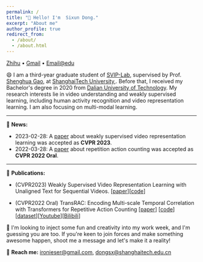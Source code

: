 ```yaml
---
permalink: /
title: "👋 Hello! I'm  Sixun Dong."
excerpt: "About me"
author_profile: true
redirect_from: 
  - /about/
  - /about.html
---
```


[//]: # (<h2 align="center">👋 Hello! I'm  Sixun Dong.   </h2>)
<p align="left">
  <a href="https://www.zhihu.com/people/ironieser">Zhihu</a> •
  <a href = "mailto:ironieser@gmail.com">Gmail</a> •
  <a href = "mailto:dongsx@shanghaitech.edu.cn">Email@edu</a>
</p>


😄 I am a third-year graduate student of [SVIP-Lab](https://svip-lab.github.io/team.html), supervised by Prof. [Shenghua Gao](https://scholar.google.com.sg/citations?user=fe-1v0MAAAAJ&hl=en), at [ShanghaiTech University](https://www.shanghaitech.edu.cn/),\. Before that, I received my Bachelor's degree in 2020 from [Dalian University of Technology](https://en.dlut.edu.cn/). My research interests lie in video understanding and weakly supervised learning, including human activity recognition and video representation learning. I am also focusing on multi-modal learning.


--- 
🎉 **News:**   
* 2023-02-28: A [paper](https://arxiv.org/abs/2303.12370) about weakly supervised video representation learning was accepted as **CVPR 2023**.   
* 2022-03-28: A [paper](https://arxiv.org/abs/2204.01018) about repetition action counting was accepted as **CVPR 2022 Oral**.   
---

[//]: # (## 👶About me)

[//]: # ()
[//]: # (🎓**Educational:**)

[//]: # ()
[//]: # (* Nowaday: [ShanghaiTech University]&#40;https://www.shanghaitech.edu.cn/&#41; &#40;postgraduate student&#41;)

[//]: # ()
[//]: # (    - Computer Vision & Deep Learning &#40;Major&#41;)

[//]: # ()
[//]: # ()
[//]: # (* 2016-2020: [Dalian University of Technology]&#40;https://www.dlut.edu.cn&#41; &#40;undergraduate&#41;)

[//]: # ()
[//]: # (    - Process Equipment and Control Engineering &#40;Major&#41;)

[//]: # ()
[//]: # (    - Computer Science &#40;Dual Degree&#41;)

[//]: # ()
[//]: # (🔭 **Currently research:**  )

[//]: # ()
[//]: # (* Self-supervised or Weakly-supervised  )

[//]: # (* Video Understanding and Analysis  )

[//]: # (* Human action understanding    )

📄 **Publications:**
  
* (CVPR2023) Weakly Supervised Video Representation Learning with Unaligned Text for Sequential Videos. [[paper](https://arxiv.org/abs/2303.12370)][[code](https://github.com/svip-lab/WeakSVR/)]

* (CVPR2022 Oral) TransRAC: Encoding Multi-scale Temporal Correlation with Transformers for Repetitive Action Counting [[paper](https://arxiv.org/abs/2204.01018)] [[code](https://github.com/SvipRepetitionCounting/TransRAC)][[dataset](https://svip-lab.github.io/dataset/RepCount_dataset.html)][[Youtube](https://youtu.be/SFpUS9mHHpk)][[Bilibili](https://www.bilibili.com/video/BV1B94y1S7oP?share_source=copy_web)]



👯 I'm looking to inject some fun and creativity into my work week, and I'm guessing you are too. If you're keen to join forces and make something awesome happen, shoot me a message and let's make it a reality! 

📧 **Reach me:** ironieser@gmail.com, dongsx@shanghaitech.edu.cn